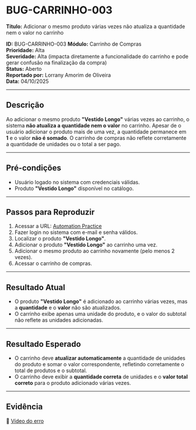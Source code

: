 # BUG-CARRINHO-003

**Título:** Adicionar o mesmo produto várias vezes não atualiza a quantidade nem o valor no carrinho

**ID:** BUG-CARRINHO-003
**Módulo:** Carrinho de Compras  
**Prioridade:** Alta  
**Severidade:** Alta (impacta diretamente a funcionalidade do carrinho e pode gerar confusão na finalização da compra)  
**Status:** Aberto  
**Reportado por:** Lorrany Amorim de Oliveira  
**Data:** 04/10/2025  

---

## Descrição
Ao adicionar o mesmo produto **"Vestido Longo"** várias vezes ao carrinho, o sistema **não atualiza a quantidade nem o valor** no carrinho. Apesar de o usuário adicionar o produto mais de uma vez, a quantidade permanece em **1** e o valor **não é somado**. O carrinho de compras não reflete corretamente a quantidade de unidades ou o total a ser pago.

---

## Pré-condições
- Usuário logado no sistema com credenciais válidas.  
- Produto **"Vestido Longo"** disponível no catálogo.  

---

## Passos para Reproduzir
1. Acessar a URL: [Automation Practice](https://www.automationpratice.com.br/)  
2. Fazer login no sistema com e-mail e senha válidos.  
3. Localizar o produto **"Vestido Longo"**.  
4. Adicionar o produto **"Vestido Longo"** ao carrinho uma vez.  
5. Adicionar o mesmo produto ao carrinho novamente (pelo menos 2 vezes).  
6. Acessar o carrinho de compras.

---

## Resultado Atual
- O produto **"Vestido Longo"** é adicionado ao carrinho várias vezes, mas a **quantidade** e o **valor** não são atualizados.  
- O carrinho exibe apenas uma unidade do produto, e o valor do subtotal não reflete as unidades adicionadas.

---

## Resultado Esperado
- O carrinho deve **atualizar automaticamente** a quantidade de unidades do produto e somar o valor correspondente, refletindo corretamente o total de produtos e o subtotal.  
- O carrinho deve exibir a **quantidade correta** de unidades e o **valor total correto** para o produto adicionado várias vezes.

---

## Evidência  
📎 [Vídeo do erro](.https://drive.google.com/file/d/1emEaph4ES5UAjkGGgOsJOmzwRloJiULf/view?usp=sharing)  
